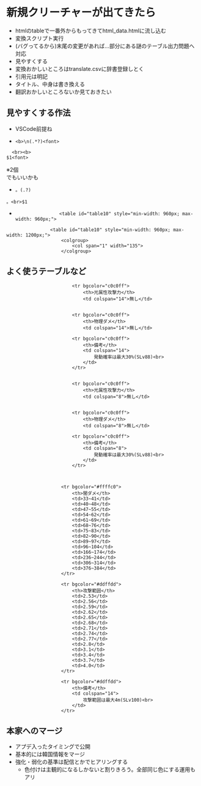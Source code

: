 # 新規クリーチャーが出てきたら

* htmlのtableで一番外からもってきてhtml_data.htmlに流し込む
* 変換スクリプト実行
* (バグってるから)末尾の変更があれば…部分にある謎のテーブル出力問題へ対応
* 見やすくする
* 変換おかしいところはtranslate.csvに辞書登録しとく
* 引用元は明記
* タイトル、中身は書き換える
* 翻訳おかしいところないか見ておきたい


## 見やすくする作法
- VSCode前提ね

- `<b>\n(.*?)<font>`
```
  <br><b>
$1<font>
```
※2個<br>でもいいかも

- `。(.?)`

```
。<br>$1
```

- `                <table id="table10" style="min-width: 960px; max-width: 960px;">`

```
                <table id="table10" style="min-width: 960px; max-width: 1200px;">
                    <colgroup>
                        <col span="1" width="135">
                    </colgroup>
```


## よく使うテーブルなど

```
                        <tr bgcolor="c0c0ff">
                            <th>光属性攻撃力</th>
                            <td colspan="14">無し</td>


                        <tr bgcolor="c0c0ff">
                            <th>物理ダメ</th>
                            <td colspan="14">無し</td>

                        <tr bgcolor="c0c0ff">
                            <th>備考</th>
                            <td colspan="14">
                                発動確率は最大30%(SLv88)<br>
                            </td>
                        </tr>


                        <tr bgcolor="c0c0ff">
                            <th>光属性攻撃力</th>
                            <td colspan="8">無し</td>


                        <tr bgcolor="c0c0ff">
                            <th>物理ダメ</th>
                            <td colspan="8">無し</td>

                        <tr bgcolor="c0c0ff">
                            <th>備考</th>
                            <td colspan="8">
                                発動確率は最大30%(SLv88)<br>
                            </td>
                        </tr>



                    <tr bgcolor="#ffffc0">
                        <th>闇ダメ</th>
                        <td>33~41</td>
                        <td>40~48</td>
                        <td>47~55</td>
                        <td>54~62</td>
                        <td>61~69</td>
                        <td>68~76</td>
                        <td>75~83</td>
                        <td>82~90</td>
                        <td>89~97</td>
                        <td>96~104</td>
                        <td>166~174</td>
                        <td>236~244</td>
                        <td>306~314</td>
                        <td>376~384</td>
                    </tr>

                    <tr bgcolor="#ddffdd">
                        <th>攻撃範囲</th>
                        <td>2.53</td>
                        <td>2.56</td>
                        <td>2.59</td>
                        <td>2.62</td>
                        <td>2.65</td>
                        <td>2.68</td>
                        <td>2.71</td>
                        <td>2.74</td>
                        <td>2.77</td>
                        <td>2.8</td>
                        <td>3.1</td>
                        <td>3.4</td>
                        <td>3.7</td>
                        <td>4.0</td>
                    </tr>

                    <tr bgcolor="#ddffdd">
                        <th>備考</th>
                        <td colspan="14">
                            攻撃範囲は最大4m(SLv100)<br>
                        </td>
                    </tr>

```


## 本家へのマージ
- アプデ入ったタイミングで公開
- 基本的には韓国情報をマージ
- 強化・弱化の基準は配信とかでヒアリングする
  - 色付けは主観的になるしかないと割りきろう。全部同じ色にする運用もアリ


